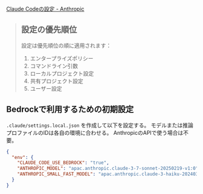 [Claude Codeの設定 - Anthropic](https://docs.anthropic.com/ja/docs/claude-code/settings)


> ## 設定の優先順位
> 設定は優先順位の順に適用されます：
> 
> 1. エンタープライズポリシー
> 2. コマンドライン引数
> 3. ローカルプロジェクト設定
> 4. 共有プロジェクト設定
> 5. ユーザー設定
​
## Bedrockで利用するための初期設定

`.claude/settings.local.json` を作成して以下を設定する。
モデルまたは推論プロファイルのIDは各自の環境に合わせる。
AnthropicのAPIで使う場合は不要。

```json
{
  "env": {
    "CLAUDE_CODE_USE_BEDROCK": "true",
    "ANTHROPIC_MODEL": "apac.anthropic.claude-3-7-sonnet-20250219-v1:0",
    "ANTHROPIC_SMALL_FAST_MODEL": "apac.anthropic.claude-3-haiku-20240307-v1:0"
  }
}
```
